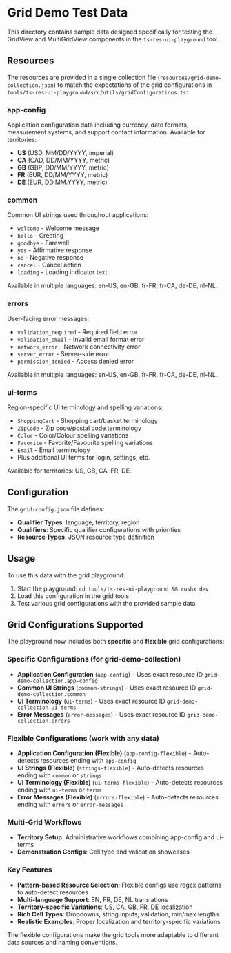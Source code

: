 # Grid Demo Test Data

This directory contains sample data designed specifically for testing the GridView and MultiGridView components in the `ts-res-ui-playground` tool.

## Resources

The resources are provided in a single collection file (`resources/grid-demo-collection.json`) to match the expectations of the grid configurations in `tools/ts-res-ui-playground/src/utils/gridConfigurations.ts`:

### app-config
Application configuration data including currency, date formats, measurement systems, and support contact information. Available for territories:
- **US** (USD, MM/DD/YYYY, imperial)
- **CA** (CAD, DD/MM/YYYY, metric)
- **GB** (GBP, DD/MM/YYYY, metric)
- **FR** (EUR, DD/MM/YYYY, metric)
- **DE** (EUR, DD.MM.YYYY, metric)

### common
Common UI strings used throughout applications:
- `welcome` - Welcome message
- `hello` - Greeting
- `goodbye` - Farewell
- `yes` - Affirmative response
- `no` - Negative response
- `cancel` - Cancel action
- `loading` - Loading indicator text

Available in multiple languages: en-US, en-GB, fr-FR, fr-CA, de-DE, nl-NL.

### errors
User-facing error messages:
- `validation_required` - Required field error
- `validation_email` - Invalid email format error
- `network_error` - Network connectivity error
- `server_error` - Server-side error
- `permission_denied` - Access denied error

Available in multiple languages: en-US, en-GB, fr-FR, fr-CA, de-DE, nl-NL.

### ui-terms
Region-specific UI terminology and spelling variations:
- `ShoppingCart` - Shopping cart/basket terminology
- `ZipCode` - Zip code/postal code terminology
- `Color` - Color/Colour spelling variations
- `Favorite` - Favorite/Favourite spelling variations
- `Email` - Email terminology
- Plus additional UI terms for login, settings, etc.

Available for territories: US, GB, CA, FR, DE.

## Configuration

The `grid-config.json` file defines:
- **Qualifier Types**: language, territory, region
- **Qualifiers**: Specific qualifier configurations with priorities
- **Resource Types**: JSON resource type definition

## Usage

To use this data with the grid playground:

1. Start the playground: `cd tools/ts-res-ui-playground && rushx dev`
2. Load this configuration in the grid tools
3. Test various grid configurations with the provided sample data

## Grid Configurations Supported

The playground now includes both **specific** and **flexible** grid configurations:

### Specific Configurations (for grid-demo-collection)
- **Application Configuration** (`app-config`) - Uses exact resource ID `grid-demo-collection.app-config`
- **Common UI Strings** (`common-strings`) - Uses exact resource ID `grid-demo-collection.common`  
- **UI Terminology** (`ui-terms`) - Uses exact resource ID `grid-demo-collection.ui-terms`
- **Error Messages** (`error-messages`) - Uses exact resource ID `grid-demo-collection.errors`

### Flexible Configurations (work with any data)
- **Application Configuration (Flexible)** (`app-config-flexible`) - Auto-detects resources ending with `app-config`
- **UI Strings (Flexible)** (`strings-flexible`) - Auto-detects resources ending with `common` or `strings`
- **UI Terminology (Flexible)** (`ui-terms-flexible`) - Auto-detects resources ending with `ui-terms` or `terms`
- **Error Messages (Flexible)** (`errors-flexible`) - Auto-detects resources ending with `errors` or `error-messages`

### Multi-Grid Workflows
- **Territory Setup**: Administrative workflows combining app-config and ui-terms
- **Demonstration Configs**: Cell type and validation showcases

### Key Features
- **Pattern-based Resource Selection**: Flexible configs use regex patterns to auto-detect resources
- **Multi-language Support**: EN, FR, DE, NL translations
- **Territory-specific Variations**: US, CA, GB, FR, DE localization  
- **Rich Cell Types**: Dropdowns, string inputs, validation, min/max lengths
- **Realistic Examples**: Proper localization and territory-specific variations

The flexible configurations make the grid tools more adaptable to different data sources and naming conventions.